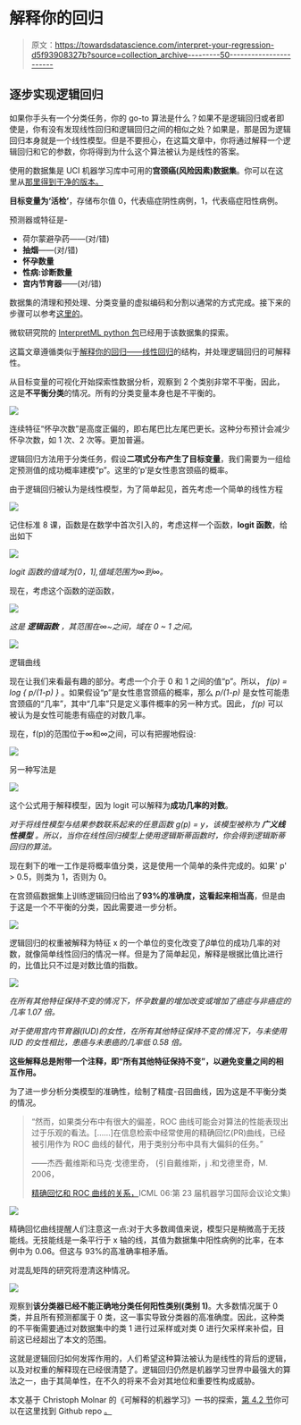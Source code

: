 # 解释你的回归

> 原文：<https://towardsdatascience.com/interpret-your-regression-d5f93908327b?source=collection_archive---------50----------------------->

## 逐步实现逻辑回归

如果你手头有一个分类任务，你的 go-to 算法是什么？如果不是逻辑回归或者即使是，你有没有发现线性回归和逻辑回归之间的相似之处？如果是，那是因为逻辑回归本身就是一个线性模型。但是不要担心，在这篇文章中，你将通过解释一个逻辑回归和它的参数，你将得到为什么这个算法被认为是线性的答案。

使用的数据集是 UCI 机器学习库中可用的**宫颈癌(风险因素)数据集**。你可以在这里从[那里得到干净的版本。](https://github.com/Anpr1211/Interpretable-ML/blob/master/Cervical%20Cancer%20Dataset/Cervical_Cancer_Dataset_Cleaned.csv)

**目标变量为‘活检’**，存储布尔值 0，代表癌症阴性病例，1，代表癌症阳性病例。

预测器或特征是-

*   荷尔蒙避孕药——(对/错)
*   **抽烟**——(对/错)
*   **怀孕数量**
*   **性病:诊断数量**
*   **宫内节育器**——(对/错)

数据集的清理和预处理、分类变量的虚拟编码和分割以通常的方式完成。接下来的步骤可以参考[这里的](https://github.com/Anpr1211/Interpretable-ML/blob/master/Cervical%20Cancer%20Dataset/Cervical%20Cancer%20Dataset%20-%20Cleaning.ipynb)。

微软研究院的 [InterpretML python 包](https://github.com/interpretml/interpret)已经用于该数据集的探索。

这篇文章遵循类似于[解释你的回归——线性回归](/interpret-your-regressions-1-cae5c2f4c0f9)的结构，并处理逻辑回归的可解释性。

从目标变量的可视化开始探索性数据分析，观察到 2 个类别非常不平衡，因此，这是**不平衡分类**的情况。所有的分类变量本身也是不平衡的。

![](img/300f60c3728a1f2c04ce10da7c19371b.png)

连续特征“怀孕次数”是高度正偏的，即右尾巴比左尾巴更长。这种分布预计会减少怀孕次数，如 1 次、2 次等。更加普遍。

逻辑回归方法用于分类任务，假设**二项式分布产生了目标变量**，我们需要为一组给定预测值的成功概率建模“p”。这里的‘p’是女性患宫颈癌的概率。

由于逻辑回归被认为是线性模型，为了简单起见，首先考虑一个简单的线性方程

![](img/9f92acb8547c92fdcc15a60548076287.png)

记住标准 8 课，函数是在数学中首次引入的，考虑这样一个函数，**logit 函数**，给出如下

![](img/c0aa38f0c110f518efdf04208828c109.png)

*logit 函数的值域为[0，1],值域范围为∞到∞。*

现在，考虑这个函数的逆函数，

![](img/8afcb9289ca978cf351668dddaf03f0e.png)

*这是* ***逻辑函数*** *，其范围在∞~之间，域在 0 ~ 1 之间。*

![](img/489efe17b778f807a45274700d376a1f.png)

逻辑曲线

现在让我们来看最有趣的部分。考虑一个介于 0 和 1 之间的值“p”。所以， *f(p) = log { p/(1-p) }* 。如果假设“p”是女性患宫颈癌的概率，那么 *p/(1-p)* 是女性可能患宫颈癌的“几率”，其中“几率”只是定义事件概率的另一种方式。因此， *f(p)* 可以被认为是女性可能患有癌症的对数几率。

现在，f(p)的范围位于∞和∞之间，可以有把握地假设:

![](img/a2a55cd7b4a37ab5f2160fdecc38d3d0.png)

另一种写法是

![](img/fcaea66ce6efe1ee506a8d50cf321aa9.png)

这个公式用于解释模型，因为 logit 可以解释为**成功几率的对数**。

*对于将线性模型与结果参数联系起来的任意函数 g(p) = y，该模型被称为* ***广义线性模型*** *。所以，当你在线性回归模型上使用逻辑斯蒂函数时，你会得到逻辑斯蒂回归的算法。*

现在剩下的唯一工作是将概率值分类，这是使用一个简单的条件完成的。如果' p' > 0.5，则类为 1，否则为 0。

在宫颈癌数据集上训练逻辑回归给出了**93%的准确度，这看起来相当高**，但是由于这是一个不平衡的分类，因此需要进一步分析。

![](img/c69f32c585c138522c04e631588d3b9b.png)

逻辑回归的权重被解释为特征 x 的一个单位的变化改变了𝛽单位的成功几率的对数，就像简单线性回归的情况一样。但是为了简单起见，解释是根据比值比进行的，比值比只不过是对数比值的指数。

![](img/24592d745b2799e584d1e85fbb7e297a.png)

*在所有其他特征保持不变的情况下，怀孕数量的增加改变或增加了癌症与非癌症的几率 1.07 倍。*

*对于使用宫内节育器(IUD)的女性，在所有其他特征保持不变的情况下，与未使用 IUD 的女性相比，患癌与未患癌的几率低 0.58 倍。*

**这些解释总是附带一个注释，即“所有其他特征保持不变”，以避免变量之间的相互作用。**

为了进一步分析分类模型的准确性，绘制了精度-召回曲线，因为这是不平衡分类的情况。

> “然而，如果类分布中有很大的偏差，ROC 曲线可能会对算法的性能表现出过于乐观的看法。[……]在信息检索中经常使用的精确回忆(PR)曲线，已经被引用作为 ROC 曲线的替代，用于类别分布中具有大偏斜的任务。”
> 
> ——杰西·戴维斯和马克·戈德里奇，
> (引自戴维斯，j .和戈德里奇，M. 2006，
> 
> [精确回忆和 ROC 曲线的关系，](https://dl.acm.org/doi/10.1145/1143844.1143874)ICML 06:第 23 届机器学习国际会议论文集)

![](img/54543b727fd2a51717992c8e4a556c03.png)

精确回忆曲线提醒人们注意这一点:对于大多数阈值来说，模型只是稍微高于无技能线。无技能线是一条平行于 x 轴的线，其值为数据集中阳性病例的比率，在本例中为 0.06。但这与 93%的高准确率相矛盾。

对混乱矩阵的研究将澄清这种情况。

![](img/b821c18fa3e0f931ed33500423d48a1e.png)

观察到**该分类器已经不能正确地分类任何阳性类别(类别 1)**。大多数情况属于 0 类，并且所有预测都属于 0 类，这一事实导致分类器的高准确度。因此，这种类的不平衡需要通过对数据集中的类 1 进行过采样或对类 0 进行欠采样来补偿，目前这已经超出了本文的范围。

这就是逻辑回归如何发挥作用的，人们希望这种算法被认为是线性的背后的逻辑，以及对权重的解释现在已经很清楚了。逻辑回归仍然是机器学习世界中最强大的算法之一，由于其简单性，在不久的将来不会对其地位和重要性构成威胁。

本文基于 Christoph Molnar 的《可解释的机器学习》一书的探索，[第 4.2 节](https://christophm.github.io/interpretable-ml-book/logistic.html)你可以在这里找到 Github repo [。](https://github.com/Anpr1211/Interpretable-ML)